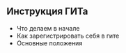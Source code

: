 ## Инструкция ГИТа
* Что делаем в начале
* Как зарегистрировать себя в гите
* Основные положения 





